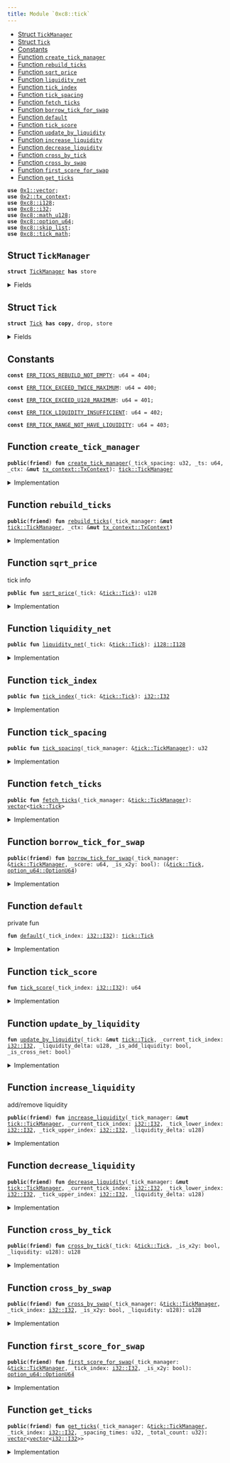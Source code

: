 ```yaml
---
title: Module `0xc8::tick`
---
```




-  [Struct `TickManager`](#0xc8_tick_TickManager)
-  [Struct `Tick`](#0xc8_tick_Tick)
-  [Constants](#@Constants_0)
-  [Function `create_tick_manager`](#0xc8_tick_create_tick_manager)
-  [Function `rebuild_ticks`](#0xc8_tick_rebuild_ticks)
-  [Function `sqrt_price`](#0xc8_tick_sqrt_price)
-  [Function `liquidity_net`](#0xc8_tick_liquidity_net)
-  [Function `tick_index`](#0xc8_tick_tick_index)
-  [Function `tick_spacing`](#0xc8_tick_tick_spacing)
-  [Function `fetch_ticks`](#0xc8_tick_fetch_ticks)
-  [Function `borrow_tick_for_swap`](#0xc8_tick_borrow_tick_for_swap)
-  [Function `default`](#0xc8_tick_default)
-  [Function `tick_score`](#0xc8_tick_tick_score)
-  [Function `update_by_liquidity`](#0xc8_tick_update_by_liquidity)
-  [Function `increase_liquidity`](#0xc8_tick_increase_liquidity)
-  [Function `decrease_liquidity`](#0xc8_tick_decrease_liquidity)
-  [Function `cross_by_tick`](#0xc8_tick_cross_by_tick)
-  [Function `cross_by_swap`](#0xc8_tick_cross_by_swap)
-  [Function `first_score_for_swap`](#0xc8_tick_first_score_for_swap)
-  [Function `get_ticks`](#0xc8_tick_get_ticks)


<pre><code><b>use</b> <a href="../move-stdlib/vector.md#0x1_vector">0x1::vector</a>;
<b>use</b> <a href="../sui-framework/tx_context.md#0x2_tx_context">0x2::tx_context</a>;
<b>use</b> <a href="../bfc-system/i128.md#0xc8_i128">0xc8::i128</a>;
<b>use</b> <a href="../bfc-system/i32.md#0xc8_i32">0xc8::i32</a>;
<b>use</b> <a href="../bfc-system/math_u128.md#0xc8_math_u128">0xc8::math_u128</a>;
<b>use</b> <a href="../bfc-system/option_u64.md#0xc8_option_u64">0xc8::option_u64</a>;
<b>use</b> <a href="../bfc-system/skip_list.md#0xc8_skip_list">0xc8::skip_list</a>;
<b>use</b> <a href="../bfc-system/tick_math.md#0xc8_tick_math">0xc8::tick_math</a>;
</code></pre>



<a name="0xc8_tick_TickManager"></a>

## Struct `TickManager`



<pre><code><b>struct</b> <a href="../bfc-system/tick.md#0xc8_tick_TickManager">TickManager</a> <b>has</b> store
</code></pre>



<details>
<summary>Fields</summary>


<dl>
<dt>
<code>tick_spacing: u32</code>
</dt>
<dd>

</dd>
<dt>
<code>ticks: <a href="../bfc-system/skip_list.md#0xc8_skip_list_SkipList">skip_list::SkipList</a>&lt;<a href="../bfc-system/tick.md#0xc8_tick_Tick">tick::Tick</a>&gt;</code>
</dt>
<dd>

</dd>
</dl>


</details>

<a name="0xc8_tick_Tick"></a>

## Struct `Tick`



<pre><code><b>struct</b> <a href="../bfc-system/tick.md#0xc8_tick_Tick">Tick</a> <b>has</b> <b>copy</b>, drop, store
</code></pre>



<details>
<summary>Fields</summary>


<dl>
<dt>
<code>index: <a href="../bfc-system/i32.md#0xc8_i32_I32">i32::I32</a></code>
</dt>
<dd>

</dd>
<dt>
<code>sqrt_price: u128</code>
</dt>
<dd>

</dd>
<dt>
<code>liquidity_net: <a href="../bfc-system/i128.md#0xc8_i128_I128">i128::I128</a></code>
</dt>
<dd>

</dd>
<dt>
<code>liquidity_gross: u128</code>
</dt>
<dd>

</dd>
</dl>


</details>

<a name="@Constants_0"></a>

## Constants


<a name="0xc8_tick_ERR_TICKS_REBUILD_NOT_EMPTY"></a>



<pre><code><b>const</b> <a href="../bfc-system/tick.md#0xc8_tick_ERR_TICKS_REBUILD_NOT_EMPTY">ERR_TICKS_REBUILD_NOT_EMPTY</a>: u64 = 404;
</code></pre>



<a name="0xc8_tick_ERR_TICK_EXCEED_TWICE_MAXIMUM"></a>



<pre><code><b>const</b> <a href="../bfc-system/tick.md#0xc8_tick_ERR_TICK_EXCEED_TWICE_MAXIMUM">ERR_TICK_EXCEED_TWICE_MAXIMUM</a>: u64 = 400;
</code></pre>



<a name="0xc8_tick_ERR_TICK_EXCEED_U128_MAXIMUM"></a>



<pre><code><b>const</b> <a href="../bfc-system/tick.md#0xc8_tick_ERR_TICK_EXCEED_U128_MAXIMUM">ERR_TICK_EXCEED_U128_MAXIMUM</a>: u64 = 401;
</code></pre>



<a name="0xc8_tick_ERR_TICK_LIQUIDITY_INSUFFICIENT"></a>



<pre><code><b>const</b> <a href="../bfc-system/tick.md#0xc8_tick_ERR_TICK_LIQUIDITY_INSUFFICIENT">ERR_TICK_LIQUIDITY_INSUFFICIENT</a>: u64 = 402;
</code></pre>



<a name="0xc8_tick_ERR_TICK_RANGE_NOT_HAVE_LIQUIDITY"></a>



<pre><code><b>const</b> <a href="../bfc-system/tick.md#0xc8_tick_ERR_TICK_RANGE_NOT_HAVE_LIQUIDITY">ERR_TICK_RANGE_NOT_HAVE_LIQUIDITY</a>: u64 = 403;
</code></pre>



<a name="0xc8_tick_create_tick_manager"></a>

## Function `create_tick_manager`



<pre><code><b>public</b>(<b>friend</b>) <b>fun</b> <a href="../bfc-system/tick.md#0xc8_tick_create_tick_manager">create_tick_manager</a>(_tick_spacing: u32, _ts: u64, _ctx: &<b>mut</b> <a href="../sui-framework/tx_context.md#0x2_tx_context_TxContext">tx_context::TxContext</a>): <a href="../bfc-system/tick.md#0xc8_tick_TickManager">tick::TickManager</a>
</code></pre>



<details>
<summary>Implementation</summary>


<pre><code><b>public</b>(package) <b>fun</b> <a href="../bfc-system/tick.md#0xc8_tick_create_tick_manager">create_tick_manager</a>(
    _tick_spacing: u32,
    _ts: u64,
    _ctx: &<b>mut</b> TxContext,
): <a href="../bfc-system/tick.md#0xc8_tick_TickManager">TickManager</a> {
    <a href="../bfc-system/tick.md#0xc8_tick_TickManager">TickManager</a> {
        tick_spacing: _tick_spacing,
        ticks: <a href="../bfc-system/skip_list.md#0xc8_skip_list_new">skip_list::new</a>(16, 2, _ts, _ctx),
    }
}
</code></pre>



</details>

<a name="0xc8_tick_rebuild_ticks"></a>

## Function `rebuild_ticks`



<pre><code><b>public</b>(<b>friend</b>) <b>fun</b> <a href="../bfc-system/tick.md#0xc8_tick_rebuild_ticks">rebuild_ticks</a>(_tick_manager: &<b>mut</b> <a href="../bfc-system/tick.md#0xc8_tick_TickManager">tick::TickManager</a>, _ctx: &<b>mut</b> <a href="../sui-framework/tx_context.md#0x2_tx_context_TxContext">tx_context::TxContext</a>)
</code></pre>



<details>
<summary>Implementation</summary>


<pre><code><b>public</b>(package) <b>fun</b> <a href="../bfc-system/tick.md#0xc8_tick_rebuild_ticks">rebuild_ticks</a>(_tick_manager: &<b>mut</b> <a href="../bfc-system/tick.md#0xc8_tick_TickManager">TickManager</a>, _ctx: &<b>mut</b> TxContext) {
    <b>let</b> _ticks = &_tick_manager.ticks;
    <b>let</b> <b>mut</b> scores = <a href="../move-stdlib/vector.md#0x1_vector_empty">vector::empty</a>&lt;u64&gt;();
    <b>if</b> (<a href="../bfc-system/skip_list.md#0xc8_skip_list_length">skip_list::length</a>(_ticks) != 0) {
        <b>let</b> <b>mut</b> next_score = &<a href="../bfc-system/skip_list.md#0xc8_skip_list_head">skip_list::head</a>(_ticks);
        <b>while</b> (is_some(next_score)) {
            <b>let</b> score = <a href="../bfc-system/option_u64.md#0xc8_option_u64_borrow">option_u64::borrow</a>(next_score);
            <a href="../move-stdlib/vector.md#0x1_vector_push_back">vector::push_back</a>(&<b>mut</b> scores, score);
            <b>let</b> node = <a href="../bfc-system/skip_list.md#0xc8_skip_list_borrow_node">skip_list::borrow_node</a>(
                _ticks,
                score,
            );
            next_score = &<a href="../bfc-system/skip_list.md#0xc8_skip_list_next_score">skip_list::next_score</a>(node);
        };
    };
    <b>while</b> (!<a href="../move-stdlib/vector.md#0x1_vector_is_empty">vector::is_empty</a>(&scores)) {
        <b>let</b> score = <a href="../move-stdlib/vector.md#0x1_vector_pop_back">vector::pop_back</a>(&<b>mut</b> scores);
        <a href="../bfc-system/skip_list.md#0xc8_skip_list_remove">skip_list::remove</a>&lt;<a href="../bfc-system/tick.md#0xc8_tick_Tick">Tick</a>&gt;(&<b>mut</b> _tick_manager.ticks, score);
    };
    <b>assert</b>!(<a href="../bfc-system/skip_list.md#0xc8_skip_list_is_empty">skip_list::is_empty</a>(&_tick_manager.ticks), <a href="../bfc-system/tick.md#0xc8_tick_ERR_TICKS_REBUILD_NOT_EMPTY">ERR_TICKS_REBUILD_NOT_EMPTY</a>);
}
</code></pre>



</details>

<a name="0xc8_tick_sqrt_price"></a>

## Function `sqrt_price`

tick info


<pre><code><b>public</b> <b>fun</b> <a href="../bfc-system/tick.md#0xc8_tick_sqrt_price">sqrt_price</a>(_tick: &<a href="../bfc-system/tick.md#0xc8_tick_Tick">tick::Tick</a>): u128
</code></pre>



<details>
<summary>Implementation</summary>


<pre><code><b>public</b> <b>fun</b> <a href="../bfc-system/tick.md#0xc8_tick_sqrt_price">sqrt_price</a>(_tick: &<a href="../bfc-system/tick.md#0xc8_tick_Tick">Tick</a>): u128 {
    _tick.sqrt_price
}
</code></pre>



</details>

<a name="0xc8_tick_liquidity_net"></a>

## Function `liquidity_net`



<pre><code><b>public</b> <b>fun</b> <a href="../bfc-system/tick.md#0xc8_tick_liquidity_net">liquidity_net</a>(_tick: &<a href="../bfc-system/tick.md#0xc8_tick_Tick">tick::Tick</a>): <a href="../bfc-system/i128.md#0xc8_i128_I128">i128::I128</a>
</code></pre>



<details>
<summary>Implementation</summary>


<pre><code><b>public</b> <b>fun</b> <a href="../bfc-system/tick.md#0xc8_tick_liquidity_net">liquidity_net</a>(_tick: &<a href="../bfc-system/tick.md#0xc8_tick_Tick">Tick</a>): I128 {
    _tick.liquidity_net
}
</code></pre>



</details>

<a name="0xc8_tick_tick_index"></a>

## Function `tick_index`



<pre><code><b>public</b> <b>fun</b> <a href="../bfc-system/tick.md#0xc8_tick_tick_index">tick_index</a>(_tick: &<a href="../bfc-system/tick.md#0xc8_tick_Tick">tick::Tick</a>): <a href="../bfc-system/i32.md#0xc8_i32_I32">i32::I32</a>
</code></pre>



<details>
<summary>Implementation</summary>


<pre><code><b>public</b> <b>fun</b> <a href="../bfc-system/tick.md#0xc8_tick_tick_index">tick_index</a>(_tick: &<a href="../bfc-system/tick.md#0xc8_tick_Tick">Tick</a>): I32 {
    _tick.index
}
</code></pre>



</details>

<a name="0xc8_tick_tick_spacing"></a>

## Function `tick_spacing`



<pre><code><b>public</b> <b>fun</b> <a href="../bfc-system/tick.md#0xc8_tick_tick_spacing">tick_spacing</a>(_tick_manager: &<a href="../bfc-system/tick.md#0xc8_tick_TickManager">tick::TickManager</a>): u32
</code></pre>



<details>
<summary>Implementation</summary>


<pre><code><b>public</b> <b>fun</b> <a href="../bfc-system/tick.md#0xc8_tick_tick_spacing">tick_spacing</a>(_tick_manager: &<a href="../bfc-system/tick.md#0xc8_tick_TickManager">TickManager</a>): u32 {
    _tick_manager.tick_spacing
}
</code></pre>



</details>

<a name="0xc8_tick_fetch_ticks"></a>

## Function `fetch_ticks`



<pre><code><b>public</b> <b>fun</b> <a href="../bfc-system/tick.md#0xc8_tick_fetch_ticks">fetch_ticks</a>(_tick_manager: &<a href="../bfc-system/tick.md#0xc8_tick_TickManager">tick::TickManager</a>): <a href="../move-stdlib/vector.md#0x1_vector">vector</a>&lt;<a href="../bfc-system/tick.md#0xc8_tick_Tick">tick::Tick</a>&gt;
</code></pre>



<details>
<summary>Implementation</summary>


<pre><code><b>public</b> <b>fun</b> <a href="../bfc-system/tick.md#0xc8_tick_fetch_ticks">fetch_ticks</a>(_tick_manager: &<a href="../bfc-system/tick.md#0xc8_tick_TickManager">TickManager</a>): <a href="../move-stdlib/vector.md#0x1_vector">vector</a>&lt;<a href="../bfc-system/tick.md#0xc8_tick_Tick">Tick</a>&gt; {
    <b>let</b> _ticks = &_tick_manager.ticks;
    <b>let</b> <b>mut</b> ticks = <a href="../move-stdlib/vector.md#0x1_vector_empty">vector::empty</a>&lt;<a href="../bfc-system/tick.md#0xc8_tick_Tick">Tick</a>&gt;();
    <b>if</b> (<a href="../bfc-system/skip_list.md#0xc8_skip_list_length">skip_list::length</a>(_ticks) != 0) {
        <b>let</b> <b>mut</b> next_score = &<a href="../bfc-system/skip_list.md#0xc8_skip_list_head">skip_list::head</a>(_ticks);
        <b>while</b> (is_some(next_score)) {
            <b>let</b> score = <a href="../bfc-system/option_u64.md#0xc8_option_u64_borrow">option_u64::borrow</a>(next_score);
            <b>let</b> node = <a href="../bfc-system/skip_list.md#0xc8_skip_list_borrow_node">skip_list::borrow_node</a>(
                _ticks,
                score,
            );
            <a href="../move-stdlib/vector.md#0x1_vector_push_back">vector::push_back</a>(&<b>mut</b> ticks, *<a href="../bfc-system/skip_list.md#0xc8_skip_list_borrow">skip_list::borrow</a>&lt;<a href="../bfc-system/tick.md#0xc8_tick_Tick">Tick</a>&gt;(_ticks, score));
            next_score = &<a href="../bfc-system/skip_list.md#0xc8_skip_list_next_score">skip_list::next_score</a>(node);
        };
    };
    ticks
}
</code></pre>



</details>

<a name="0xc8_tick_borrow_tick_for_swap"></a>

## Function `borrow_tick_for_swap`



<pre><code><b>public</b>(<b>friend</b>) <b>fun</b> <a href="../bfc-system/tick.md#0xc8_tick_borrow_tick_for_swap">borrow_tick_for_swap</a>(_tick_manager: &<a href="../bfc-system/tick.md#0xc8_tick_TickManager">tick::TickManager</a>, _score: u64, _is_x2y: bool): (&<a href="../bfc-system/tick.md#0xc8_tick_Tick">tick::Tick</a>, <a href="../bfc-system/option_u64.md#0xc8_option_u64_OptionU64">option_u64::OptionU64</a>)
</code></pre>



<details>
<summary>Implementation</summary>


<pre><code><b>public</b>(package) <b>fun</b> <a href="../bfc-system/tick.md#0xc8_tick_borrow_tick_for_swap">borrow_tick_for_swap</a>(
    _tick_manager: &<a href="../bfc-system/tick.md#0xc8_tick_TickManager">TickManager</a>,
    _score: u64,
    _is_x2y: bool
): (&<a href="../bfc-system/tick.md#0xc8_tick_Tick">Tick</a>, OptionU64) {
    <b>let</b> node = <a href="../bfc-system/skip_list.md#0xc8_skip_list_borrow_node">skip_list::borrow_node</a>(&_tick_manager.ticks, _score);
    <b>let</b> score = <b>if</b> (_is_x2y) {
        <a href="../bfc-system/skip_list.md#0xc8_skip_list_prev_score">skip_list::prev_score</a>(node)
    } <b>else</b> {
        <a href="../bfc-system/skip_list.md#0xc8_skip_list_next_score">skip_list::next_score</a>(node)
    };
    (<a href="../bfc-system/skip_list.md#0xc8_skip_list_borrow_value">skip_list::borrow_value</a>(node), score)
}
</code></pre>



</details>

<a name="0xc8_tick_default"></a>

## Function `default`

private fun


<pre><code><b>fun</b> <a href="../bfc-system/tick.md#0xc8_tick_default">default</a>(_tick_index: <a href="../bfc-system/i32.md#0xc8_i32_I32">i32::I32</a>): <a href="../bfc-system/tick.md#0xc8_tick_Tick">tick::Tick</a>
</code></pre>



<details>
<summary>Implementation</summary>


<pre><code><b>fun</b> <a href="../bfc-system/tick.md#0xc8_tick_default">default</a>(_tick_index: I32): <a href="../bfc-system/tick.md#0xc8_tick_Tick">Tick</a> {
    <b>let</b> sqrt_price = <a href="../bfc-system/tick_math.md#0xc8_tick_math_get_sqrt_price_at_tick">tick_math::get_sqrt_price_at_tick</a>(_tick_index);
    <a href="../bfc-system/tick.md#0xc8_tick_Tick">Tick</a> {
        sqrt_price,
        index: _tick_index,
        liquidity_net: <a href="../bfc-system/i128.md#0xc8_i128_from">i128::from</a>(0),
        liquidity_gross: 0
    }
}
</code></pre>



</details>

<a name="0xc8_tick_tick_score"></a>

## Function `tick_score`



<pre><code><b>fun</b> <a href="../bfc-system/tick.md#0xc8_tick_tick_score">tick_score</a>(_tick_index: <a href="../bfc-system/i32.md#0xc8_i32_I32">i32::I32</a>): u64
</code></pre>



<details>
<summary>Implementation</summary>


<pre><code><b>fun</b> <a href="../bfc-system/tick.md#0xc8_tick_tick_score">tick_score</a>(_tick_index: I32): u64 {
    <b>let</b> score = <a href="../bfc-system/i32.md#0xc8_i32_as_u32">i32::as_u32</a>(<a href="../bfc-system/i32.md#0xc8_i32_add">i32::add</a>(_tick_index, <a href="../bfc-system/tick_math.md#0xc8_tick_math_max_tick">tick_math::max_tick</a>()));
    <b>assert</b>!(
        score &gt;= 0 && score &lt;= <a href="../bfc-system/i32.md#0xc8_i32_as_u32">i32::as_u32</a>(<a href="../bfc-system/i32.md#0xc8_i32_mul">i32::mul</a>(<a href="../bfc-system/tick_math.md#0xc8_tick_math_max_tick">tick_math::max_tick</a>(), <a href="../bfc-system/i32.md#0xc8_i32_from_u32">i32::from_u32</a>(2))),
        <a href="../bfc-system/tick.md#0xc8_tick_ERR_TICK_EXCEED_TWICE_MAXIMUM">ERR_TICK_EXCEED_TWICE_MAXIMUM</a>
    );
    (score <b>as</b> u64)
}
</code></pre>



</details>

<a name="0xc8_tick_update_by_liquidity"></a>

## Function `update_by_liquidity`



<pre><code><b>fun</b> <a href="../bfc-system/tick.md#0xc8_tick_update_by_liquidity">update_by_liquidity</a>(_tick: &<b>mut</b> <a href="../bfc-system/tick.md#0xc8_tick_Tick">tick::Tick</a>, _current_tick_index: <a href="../bfc-system/i32.md#0xc8_i32_I32">i32::I32</a>, _liquidity_delta: u128, _is_add_liquidity: bool, _is_cross_net: bool)
</code></pre>



<details>
<summary>Implementation</summary>


<pre><code><b>fun</b> <a href="../bfc-system/tick.md#0xc8_tick_update_by_liquidity">update_by_liquidity</a>(
    _tick: &<b>mut</b> <a href="../bfc-system/tick.md#0xc8_tick_Tick">Tick</a>,
    _current_tick_index: I32,
    _liquidity_delta: u128,
    _is_add_liquidity: bool,
    _is_cross_net: bool
)
{
    <b>if</b> (_is_add_liquidity == <b>true</b>) {
        <b>assert</b>!(<a href="../bfc-system/math_u128.md#0xc8_math_u128_add_check">math_u128::add_check</a>(_tick.liquidity_gross, _liquidity_delta), <a href="../bfc-system/tick.md#0xc8_tick_ERR_TICK_EXCEED_U128_MAXIMUM">ERR_TICK_EXCEED_U128_MAXIMUM</a>);
        _tick.liquidity_gross = _tick.liquidity_gross + _liquidity_delta;
    } <b>else</b> {
        <b>assert</b>!(_tick.liquidity_gross &gt;= _liquidity_delta, <a href="../bfc-system/tick.md#0xc8_tick_ERR_TICK_LIQUIDITY_INSUFFICIENT">ERR_TICK_LIQUIDITY_INSUFFICIENT</a>);
        _tick.liquidity_gross = _tick.liquidity_gross - _liquidity_delta;
    };
    <b>let</b> is_overflowing: bool;
    <b>let</b> liquidity_net: I128;
    <b>if</b> (_is_add_liquidity) {
        <b>if</b> (_is_cross_net) {
            (liquidity_net, is_overflowing) = <a href="../bfc-system/i128.md#0xc8_i128_overflowing_sub">i128::overflowing_sub</a>(
                _tick.liquidity_net,
                <a href="../bfc-system/i128.md#0xc8_i128_from">i128::from</a>(_liquidity_delta)
            );
        } <b>else</b> {
            (liquidity_net, is_overflowing) = <a href="../bfc-system/i128.md#0xc8_i128_overflowing_add">i128::overflowing_add</a>(
                _tick.liquidity_net,
                <a href="../bfc-system/i128.md#0xc8_i128_from">i128::from</a>(_liquidity_delta)
            );
        };
    } <b>else</b> {
        <b>if</b> (_is_cross_net) {
            (liquidity_net, is_overflowing) = <a href="../bfc-system/i128.md#0xc8_i128_overflowing_add">i128::overflowing_add</a>(
                _tick.liquidity_net,
                <a href="../bfc-system/i128.md#0xc8_i128_from">i128::from</a>(_liquidity_delta)
            );
        } <b>else</b> {
            (liquidity_net, is_overflowing) = <a href="../bfc-system/i128.md#0xc8_i128_overflowing_sub">i128::overflowing_sub</a>(
                _tick.liquidity_net,
                <a href="../bfc-system/i128.md#0xc8_i128_from">i128::from</a>(_liquidity_delta)
            );
        };
    };
    <b>assert</b>!(!is_overflowing, <a href="../bfc-system/tick.md#0xc8_tick_ERR_TICK_LIQUIDITY_INSUFFICIENT">ERR_TICK_LIQUIDITY_INSUFFICIENT</a>);
    _tick.liquidity_net = liquidity_net;
}
</code></pre>



</details>

<a name="0xc8_tick_increase_liquidity"></a>

## Function `increase_liquidity`

add/remove liquidity


<pre><code><b>public</b>(<b>friend</b>) <b>fun</b> <a href="../bfc-system/tick.md#0xc8_tick_increase_liquidity">increase_liquidity</a>(_tick_manager: &<b>mut</b> <a href="../bfc-system/tick.md#0xc8_tick_TickManager">tick::TickManager</a>, _current_tick_index: <a href="../bfc-system/i32.md#0xc8_i32_I32">i32::I32</a>, _tick_lower_index: <a href="../bfc-system/i32.md#0xc8_i32_I32">i32::I32</a>, _tick_upper_index: <a href="../bfc-system/i32.md#0xc8_i32_I32">i32::I32</a>, _liquidity_delta: u128)
</code></pre>



<details>
<summary>Implementation</summary>


<pre><code><b>public</b>(package) <b>fun</b> <a href="../bfc-system/tick.md#0xc8_tick_increase_liquidity">increase_liquidity</a>(
    _tick_manager: &<b>mut</b> <a href="../bfc-system/tick.md#0xc8_tick_TickManager">TickManager</a>,
    _current_tick_index: I32,
    _tick_lower_index: I32,
    _tick_upper_index: I32,
    _liquidity_delta: u128
)
{
    <b>if</b> (_liquidity_delta == 0) {
        <b>return</b>
    };
    <b>let</b> tick_lower_score = <a href="../bfc-system/tick.md#0xc8_tick_tick_score">tick_score</a>(_tick_lower_index);
    <b>let</b> tick_upper_score = <a href="../bfc-system/tick.md#0xc8_tick_tick_score">tick_score</a>(_tick_upper_index);

    <b>if</b> (!<a href="../bfc-system/skip_list.md#0xc8_skip_list_contains">skip_list::contains</a>(&_tick_manager.ticks, tick_lower_score)) {
        <a href="../bfc-system/skip_list.md#0xc8_skip_list_insert">skip_list::insert</a>(&<b>mut</b> _tick_manager.ticks, tick_lower_score, <a href="../bfc-system/tick.md#0xc8_tick_default">default</a>(_tick_lower_index));
    };
    <b>if</b> (!<a href="../bfc-system/skip_list.md#0xc8_skip_list_contains">skip_list::contains</a>(&_tick_manager.ticks, tick_upper_score)) {
        <a href="../bfc-system/skip_list.md#0xc8_skip_list_insert">skip_list::insert</a>(&<b>mut</b> _tick_manager.ticks, tick_upper_score, <a href="../bfc-system/tick.md#0xc8_tick_default">default</a>(_tick_upper_index));
    };

    <b>let</b> lower_tick = <a href="../bfc-system/skip_list.md#0xc8_skip_list_borrow_mut">skip_list::borrow_mut</a>(&<b>mut</b> _tick_manager.ticks, tick_lower_score);
    <a href="../bfc-system/tick.md#0xc8_tick_update_by_liquidity">update_by_liquidity</a>(
        lower_tick,
        _current_tick_index,
        _liquidity_delta,
        <b>true</b>,
        <b>false</b>
    );
    <b>let</b> upper_tick = <a href="../bfc-system/skip_list.md#0xc8_skip_list_borrow_mut">skip_list::borrow_mut</a>(&<b>mut</b> _tick_manager.ticks, tick_upper_score);
    <a href="../bfc-system/tick.md#0xc8_tick_update_by_liquidity">update_by_liquidity</a>(
        upper_tick,
        _current_tick_index,
        _liquidity_delta,
        <b>true</b>,
        <b>true</b>
    );
}
</code></pre>



</details>

<a name="0xc8_tick_decrease_liquidity"></a>

## Function `decrease_liquidity`



<pre><code><b>public</b>(<b>friend</b>) <b>fun</b> <a href="../bfc-system/tick.md#0xc8_tick_decrease_liquidity">decrease_liquidity</a>(_tick_manager: &<b>mut</b> <a href="../bfc-system/tick.md#0xc8_tick_TickManager">tick::TickManager</a>, _current_tick_index: <a href="../bfc-system/i32.md#0xc8_i32_I32">i32::I32</a>, _tick_lower_index: <a href="../bfc-system/i32.md#0xc8_i32_I32">i32::I32</a>, _tick_upper_index: <a href="../bfc-system/i32.md#0xc8_i32_I32">i32::I32</a>, _liquidity_delta: u128)
</code></pre>



<details>
<summary>Implementation</summary>


<pre><code><b>public</b>(package) <b>fun</b> <a href="../bfc-system/tick.md#0xc8_tick_decrease_liquidity">decrease_liquidity</a>(
    _tick_manager: &<b>mut</b> <a href="../bfc-system/tick.md#0xc8_tick_TickManager">TickManager</a>,
    _current_tick_index: I32,
    _tick_lower_index: I32,
    _tick_upper_index: I32,
    _liquidity_delta: u128
)
{
    <b>if</b> (_liquidity_delta == 0) {
        <b>return</b>
    };
    <b>let</b> tick_lower_score = <a href="../bfc-system/tick.md#0xc8_tick_tick_score">tick_score</a>(_tick_lower_index);
    <b>let</b> tick_upper_score = <a href="../bfc-system/tick.md#0xc8_tick_tick_score">tick_score</a>(_tick_upper_index);
    <b>assert</b>!(
        <a href="../bfc-system/skip_list.md#0xc8_skip_list_contains">skip_list::contains</a>(&_tick_manager.ticks, tick_lower_score),
        <a href="../bfc-system/tick.md#0xc8_tick_ERR_TICK_RANGE_NOT_HAVE_LIQUIDITY">ERR_TICK_RANGE_NOT_HAVE_LIQUIDITY</a>
    );
    <b>assert</b>!(
        <a href="../bfc-system/skip_list.md#0xc8_skip_list_contains">skip_list::contains</a>(&_tick_manager.ticks, tick_upper_score),
        <a href="../bfc-system/tick.md#0xc8_tick_ERR_TICK_RANGE_NOT_HAVE_LIQUIDITY">ERR_TICK_RANGE_NOT_HAVE_LIQUIDITY</a>
    );
    <b>let</b> lower_tick = <a href="../bfc-system/skip_list.md#0xc8_skip_list_borrow_mut">skip_list::borrow_mut</a>(&<b>mut</b> _tick_manager.ticks, tick_lower_score);
    <a href="../bfc-system/tick.md#0xc8_tick_update_by_liquidity">update_by_liquidity</a>(
        lower_tick,
        _current_tick_index,
        _liquidity_delta,
        <b>false</b>,
        <b>true</b>
    );
    <b>let</b> tick_bound = <a href="../bfc-system/tick_math.md#0xc8_tick_math_tick_bound">tick_math::tick_bound</a>();
    <b>let</b> lower_tick_bound= <a href="../bfc-system/i32.md#0xc8_i32_neg_from">i32::neg_from</a>(tick_bound - tick_bound % _tick_manager.tick_spacing);
    <b>if</b> (lower_tick.liquidity_gross == 0 && !<a href="../bfc-system/i32.md#0xc8_i32_eq">i32::eq</a>(_tick_lower_index, lower_tick_bound)) {
        <a href="../bfc-system/skip_list.md#0xc8_skip_list_remove">skip_list::remove</a>(&<b>mut</b> _tick_manager.ticks, tick_lower_score);
    };
    <b>let</b> upper_tick = <a href="../bfc-system/skip_list.md#0xc8_skip_list_borrow_mut">skip_list::borrow_mut</a>(&<b>mut</b> _tick_manager.ticks, tick_upper_score);
    <a href="../bfc-system/tick.md#0xc8_tick_update_by_liquidity">update_by_liquidity</a>(
        upper_tick,
        _current_tick_index,
        _liquidity_delta,
        <b>false</b>,
        <b>false</b>
    );
    <b>let</b> upper_tick_bound = <a href="../bfc-system/i32.md#0xc8_i32_from">i32::from</a>(tick_bound - tick_bound % _tick_manager.tick_spacing);
    <b>if</b> (upper_tick.liquidity_gross == 0 && !<a href="../bfc-system/i32.md#0xc8_i32_eq">i32::eq</a>(_tick_upper_index, upper_tick_bound)) {
        <a href="../bfc-system/skip_list.md#0xc8_skip_list_remove">skip_list::remove</a>(&<b>mut</b> _tick_manager.ticks, tick_upper_score);
    };
}
</code></pre>



</details>

<a name="0xc8_tick_cross_by_tick"></a>

## Function `cross_by_tick`



<pre><code><b>public</b>(<b>friend</b>) <b>fun</b> <a href="../bfc-system/tick.md#0xc8_tick_cross_by_tick">cross_by_tick</a>(_tick: &<a href="../bfc-system/tick.md#0xc8_tick_Tick">tick::Tick</a>, _is_x2y: bool, _liquidity: u128): u128
</code></pre>



<details>
<summary>Implementation</summary>


<pre><code><b>public</b>(package) <b>fun</b> <a href="../bfc-system/tick.md#0xc8_tick_cross_by_tick">cross_by_tick</a>(
    _tick: &<a href="../bfc-system/tick.md#0xc8_tick_Tick">Tick</a>,
    _is_x2y: bool,
    _liquidity: u128
): u128
{
    <b>let</b> liquidity_net = <b>if</b> (_is_x2y) {
        <a href="../bfc-system/i128.md#0xc8_i128_neg">i128::neg</a>(_tick.liquidity_net)
    } <b>else</b> {
        _tick.liquidity_net
    };
    <b>let</b> abs_liquidity_net = <a href="../bfc-system/i128.md#0xc8_i128_abs_u128">i128::abs_u128</a>(liquidity_net);
    <b>if</b> (<a href="../bfc-system/i128.md#0xc8_i128_is_neg">i128::is_neg</a>(liquidity_net)) {
        <b>assert</b>!(abs_liquidity_net &lt;= _liquidity, <a href="../bfc-system/tick.md#0xc8_tick_ERR_TICK_LIQUIDITY_INSUFFICIENT">ERR_TICK_LIQUIDITY_INSUFFICIENT</a>);
        _liquidity - abs_liquidity_net
    } <b>else</b> {
        <b>assert</b>!(<a href="../bfc-system/math_u128.md#0xc8_math_u128_add_check">math_u128::add_check</a>(abs_liquidity_net, _liquidity), <a href="../bfc-system/tick.md#0xc8_tick_ERR_TICK_EXCEED_U128_MAXIMUM">ERR_TICK_EXCEED_U128_MAXIMUM</a>);
        _liquidity + abs_liquidity_net
    }
}
</code></pre>



</details>

<a name="0xc8_tick_cross_by_swap"></a>

## Function `cross_by_swap`



<pre><code><b>public</b>(<b>friend</b>) <b>fun</b> <a href="../bfc-system/tick.md#0xc8_tick_cross_by_swap">cross_by_swap</a>(_tick_manager: &<a href="../bfc-system/tick.md#0xc8_tick_TickManager">tick::TickManager</a>, _tick_index: <a href="../bfc-system/i32.md#0xc8_i32_I32">i32::I32</a>, _is_x2y: bool, _liquidity: u128): u128
</code></pre>



<details>
<summary>Implementation</summary>


<pre><code><b>public</b>(package) <b>fun</b> <a href="../bfc-system/tick.md#0xc8_tick_cross_by_swap">cross_by_swap</a>(
    _tick_manager: &<a href="../bfc-system/tick.md#0xc8_tick_TickManager">TickManager</a>,
    _tick_index: I32,
    _is_x2y: bool,
    _liquidity: u128
): u128
{
    <b>let</b> <a href="../bfc-system/tick.md#0xc8_tick">tick</a> = <a href="../bfc-system/skip_list.md#0xc8_skip_list_borrow">skip_list::borrow</a>(&_tick_manager.ticks, <a href="../bfc-system/tick.md#0xc8_tick_tick_score">tick_score</a>(_tick_index));
    <a href="../bfc-system/tick.md#0xc8_tick_cross_by_tick">cross_by_tick</a>(<a href="../bfc-system/tick.md#0xc8_tick">tick</a>, _is_x2y, _liquidity)
}
</code></pre>



</details>

<a name="0xc8_tick_first_score_for_swap"></a>

## Function `first_score_for_swap`



<pre><code><b>public</b>(<b>friend</b>) <b>fun</b> <a href="../bfc-system/tick.md#0xc8_tick_first_score_for_swap">first_score_for_swap</a>(_tick_manager: &<a href="../bfc-system/tick.md#0xc8_tick_TickManager">tick::TickManager</a>, _tick_index: <a href="../bfc-system/i32.md#0xc8_i32_I32">i32::I32</a>, _is_x2y: bool): <a href="../bfc-system/option_u64.md#0xc8_option_u64_OptionU64">option_u64::OptionU64</a>
</code></pre>



<details>
<summary>Implementation</summary>


<pre><code><b>public</b>(package) <b>fun</b> <a href="../bfc-system/tick.md#0xc8_tick_first_score_for_swap">first_score_for_swap</a>(
    _tick_manager: &<a href="../bfc-system/tick.md#0xc8_tick_TickManager">TickManager</a>,
    _tick_index: I32,
    _is_x2y: bool,
): OptionU64 {
    <b>let</b> score;
    <b>if</b> (_is_x2y) {
        score = <a href="../bfc-system/tick.md#0xc8_tick_tick_score">tick_score</a>(_tick_index);
        <a href="../bfc-system/skip_list.md#0xc8_skip_list_find_prev">skip_list::find_prev</a>(&_tick_manager.ticks, score, <b>true</b>)
    } <b>else</b> {
        <b>if</b> (<a href="../bfc-system/i32.md#0xc8_i32_eq">i32::eq</a>(
            _tick_index,
            <a href="../bfc-system/i32.md#0xc8_i32_neg_from">i32::neg_from</a>(<a href="../bfc-system/tick_math.md#0xc8_tick_math_tick_bound">tick_math::tick_bound</a>() + 1),
        )) {
            score = <a href="../bfc-system/tick.md#0xc8_tick_tick_score">tick_score</a>(<a href="../bfc-system/tick_math.md#0xc8_tick_math_min_tick">tick_math::min_tick</a>());
            <a href="../bfc-system/skip_list.md#0xc8_skip_list_find_next">skip_list::find_next</a>(&_tick_manager.ticks, score, <b>true</b>)
        } <b>else</b> {
            score = <a href="../bfc-system/tick.md#0xc8_tick_tick_score">tick_score</a>(_tick_index);
            <a href="../bfc-system/skip_list.md#0xc8_skip_list_find_next">skip_list::find_next</a>(&_tick_manager.ticks, score, <b>false</b>)
        }
    }
}
</code></pre>



</details>

<a name="0xc8_tick_get_ticks"></a>

## Function `get_ticks`



<pre><code><b>public</b>(<b>friend</b>) <b>fun</b> <a href="../bfc-system/tick.md#0xc8_tick_get_ticks">get_ticks</a>(_tick_manager: &<a href="../bfc-system/tick.md#0xc8_tick_TickManager">tick::TickManager</a>, _tick_index: <a href="../bfc-system/i32.md#0xc8_i32_I32">i32::I32</a>, _spacing_times: u32, _total_count: u32): <a href="../move-stdlib/vector.md#0x1_vector">vector</a>&lt;<a href="../move-stdlib/vector.md#0x1_vector">vector</a>&lt;<a href="../bfc-system/i32.md#0xc8_i32_I32">i32::I32</a>&gt;&gt;
</code></pre>



<details>
<summary>Implementation</summary>


<pre><code><b>public</b>(package) <b>fun</b> <a href="../bfc-system/tick.md#0xc8_tick_get_ticks">get_ticks</a>(
    _tick_manager: &<a href="../bfc-system/tick.md#0xc8_tick_TickManager">TickManager</a>,
    _tick_index: I32,
    _spacing_times: u32,
    _total_count: u32,
): <a href="../move-stdlib/vector.md#0x1_vector">vector</a>&lt;<a href="../move-stdlib/vector.md#0x1_vector">vector</a>&lt;I32&gt;&gt; {
    <b>let</b> gap = <a href="../bfc-system/i32.md#0xc8_i32_from_u32">i32::from_u32</a>(_spacing_times * _tick_manager.tick_spacing);
    <b>let</b> middle = <a href="../bfc-system/tick_math.md#0xc8_tick_math_get_prev_valid_tick_index">tick_math::get_prev_valid_tick_index</a>(_tick_index, _tick_manager.tick_spacing);
    <b>let</b> spacing_times = (_total_count - 1) / 2 * _spacing_times + (_spacing_times + 1) / 2;
    <b>let</b> <b>mut</b> lower = <a href="../bfc-system/i32.md#0xc8_i32_sub">i32::sub</a>(
        middle,
        <a href="../bfc-system/i32.md#0xc8_i32_from_u32">i32::from_u32</a>(_tick_manager.tick_spacing * spacing_times),
    );
    <b>let</b> <b>mut</b> count = _total_count;
    <b>let</b> <b>mut</b> ticks = <a href="../move-stdlib/vector.md#0x1_vector_empty">vector::empty</a>&lt;<a href="../move-stdlib/vector.md#0x1_vector">vector</a>&lt;I32&gt;&gt;();
    <b>while</b> (count &gt; 0) {
        <b>let</b> upper = <a href="../bfc-system/i32.md#0xc8_i32_add">i32::add</a>(lower, gap);
        <a href="../move-stdlib/vector.md#0x1_vector_push_back">vector::push_back</a>(&<b>mut</b> ticks, <a href="../move-stdlib/vector.md#0x1_vector">vector</a>&lt;I32&gt;[lower, upper]);
        lower = upper;
        count = count - 1
    };
    ticks
}
</code></pre>



</details>
